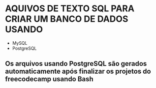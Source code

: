 # AQUIVOS DE TEXTO SQL PARA CRIAR UM BANCO DE DADOS USANDO 
- MySQL
- PostgreSQL <br>
## Os arquivos usando PostgreSQL são gerados automaticamente após finalizar os projetos do freecodecamp usando Bash
